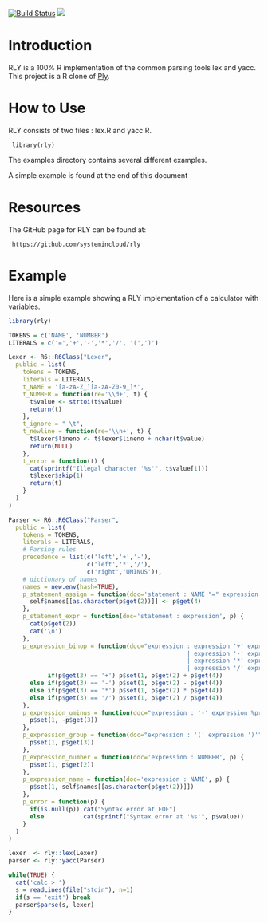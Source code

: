 [![Build Status](https://travis-ci.org/systemincloud/rly.svg?branch=master)](https://travis-ci.org/systemincloud/rly)
[![](https://cranlogs.r-pkg.org/badges/rly)](https://cran.r-project.org/package=rly)

Introduction
============

RLY is a 100% R implementation of the common parsing tools lex and yacc. This project is a R clone of [Ply](https://github.com/dabeaz/ply).

How to Use
==========

RLY consists of two files : lex.R and yacc.R.

     library(rly)

The examples directory contains several different examples.

A simple example is found at the end of this document


Resources
=========
The GitHub page for RLY can be found at:

     https://github.com/systemincloud/rly


Example
=======

Here is a simple example showing a RLY implementation of a calculator with variables.

```R
library(rly)

TOKENS = c('NAME', 'NUMBER')
LITERALS = c('=','+','-','*','/', '(',')')

Lexer <- R6::R6Class("Lexer",
  public = list(
    tokens = TOKENS,
    literals = LITERALS,
    t_NAME = '[a-zA-Z_][a-zA-Z0-9_]*',
    t_NUMBER = function(re='\\d+', t) {
      t$value <- strtoi(t$value)
      return(t)
    },
    t_ignore = " \t",
    t_newline = function(re='\\n+', t) {
      t$lexer$lineno <- t$lexer$lineno + nchar(t$value)
      return(NULL)
    },
    t_error = function(t) {
      cat(sprintf("Illegal character '%s'", t$value[1]))
      t$lexer$skip(1)
      return(t)
    }
  )
)

Parser <- R6::R6Class("Parser",
  public = list(
    tokens = TOKENS,
    literals = LITERALS,
    # Parsing rules
    precedence = list(c('left','+','-'),
                      c('left','*','/'),
                      c('right','UMINUS')),
    # dictionary of names
    names = new.env(hash=TRUE),
    p_statement_assign = function(doc='statement : NAME "=" expression', p) {
      self$names[[as.character(p$get(2))]] <- p$get(4)
    },
    p_statement_expr = function(doc='statement : expression', p) {
      cat(p$get(2))
      cat('\n')
    },
    p_expression_binop = function(doc="expression : expression '+' expression
                                                  | expression '-' expression
                                                  | expression '*' expression
                                                  | expression '/' expression", p) {
           if(p$get(3) == '+') p$set(1, p$get(2) + p$get(4))
      else if(p$get(3) == '-') p$set(1, p$get(2) - p$get(4))
      else if(p$get(3) == '*') p$set(1, p$get(2) * p$get(4))
      else if(p$get(3) == '/') p$set(1, p$get(2) / p$get(4))
    },
    p_expression_uminus = function(doc="expression : '-' expression %prec UMINUS", p) {
      p$set(1, -p$get(3))
    },
    p_expression_group = function(doc="expression : '(' expression ')'", p) {
      p$set(1, p$get(3))
    },
    p_expression_number = function(doc='expression : NUMBER', p) {
      p$set(1, p$get(2))
    },
    p_expression_name = function(doc='expression : NAME', p) {
      p$set(1, self$names[[as.character(p$get(2))]])
    },
    p_error = function(p) {
      if(is.null(p)) cat("Syntax error at EOF")
      else           cat(sprintf("Syntax error at '%s'", p$value))
    }
  )
)

lexer  <- rly::lex(Lexer)
parser <- rly::yacc(Parser)

while(TRUE) {
  cat('calc > ')
  s = readLines(file("stdin"), n=1)
  if(s == 'exit') break
  parser$parse(s, lexer)
}
```

